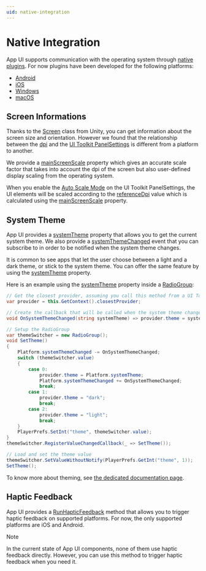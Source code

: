 ```yaml
---
uid: native-integration
---
```


# Native Integration

App UI supports communication with the operating system through [native plugins](xref:NativePlugins). 
For now plugins have been developed for the following platforms:
- [Android](xref:AndroidNativePlugins)
- [iOS](xref:PluginsForIOS)
- [Windows](xref:PluginsForDesktop)
- [macOS](xref:PluginsForDesktop)

## Screen Informations

Thanks to the [Screen](xref:UnityEngine.Screen) class from Unity, you can get information about the screen size and orientation.
However we found that the relationship between the [dpi](xref:UnityEngine.Screen.dpi) and 
the [UI Toolkit PanelSettings](xref:UnityEngine.UIElements.PanelSettings) is different from a platform to another.

We provide a [mainScreenScale](xref:UnityEngine.Dt.App.Core.Platform.mainScreenScale) property which gives an accurate scale factor
that takes into account the dpi of the screen but also user-defined display scaling from the operating system.

When you enable the [Auto Scale Mode](xref:setup#app-ui-settings-file) on the UI Toolkit PanelSettings,
the UI elements will be scaled according to the [referenceDpi](xref:UnityEngine.Dt.App.Core.Platform.referenceDpi) value which is calculated
using the [mainScreenScale](xref:UnityEngine.Dt.App.Core.Platform.mainScreenScale) property.

## System Theme

App UI provides a [systemTheme](xref:UnityEngine.Dt.App.Core.Platform.systemTheme) property that allows you to get the current system theme.
We also provide a [systemThemeChanged](xref:UnityEngine.Dt.App.Core.Platform.systemThemeChanged) event that you can subscribe to in order to be notified
when the system theme changes.

It is common to see apps that let the user choose between a light and a dark theme, or stick to the system theme.
You can offer the same feature by using the [systemTheme](xref:UnityEngine.Dt.App.Core.Platform.systemTheme) property.

Here is an example using the [systemTheme](xref:UnityEngine.Dt.App.Core.Platform.systemTheme) property
inside a [RadioGroup](xref:UnityEngine.Dt.App.UI.RadioGroup):

```csharp
// Get the closest provider, assuming you call this method from a UI Toolkit element
var provider = this.GetContext().closestProvider;

// Create the callback that will be called when the system theme changes
void OnSystemThemeChanged(string systemTheme) => provider.theme = systemTheme;

// Setup the RadioGroup
var themeSwitcher = new RadioGroup();
void SetTheme()
{
    Platform.systemThemeChanged -= OnSystemThemeChanged;
    switch (themeSwitcher.value)
    {
        case 0:
            provider.theme = Platform.systemTheme;
            Platform.systemThemeChanged += OnSystemThemeChanged;
            break;
        case 1:
            provider.theme = "dark";
            break;
        case 2:
            provider.theme = "light";
            break;
    }
    PlayerPrefs.SetInt("theme", themeSwitcher.value);
}
themeSwitcher.RegisterValueChangedCallback(_ => SetTheme());

// Load and set the theme value
themeSwitcher.SetValueWithoutNotify(PlayerPrefs.GetInt("theme", 1));
SetTheme();
```

To know more about theming, see [the dedicated documentation page](xref:theming).

## Haptic Feedback

App UI provides a [RunHapticFeedback](xref:UnityEngine.Dt.App.Core.Platform)
method that allows you to trigger haptic feedback on supported platforms.
For now, the only supported platforms are iOS and Android.

> [!NOTE]
> In the current state of App UI components, none of them use haptic feedback directly.
> However, you can use this method to trigger haptic feedback when you need it.